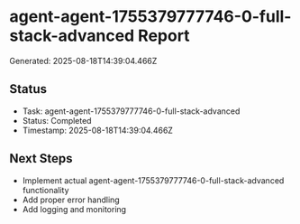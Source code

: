 # agent-agent-1755379777746-0-full-stack-advanced Report

Generated: 2025-08-18T14:39:04.466Z

## Status
- Task: agent-agent-1755379777746-0-full-stack-advanced
- Status: Completed
- Timestamp: 2025-08-18T14:39:04.466Z

## Next Steps
- Implement actual agent-agent-1755379777746-0-full-stack-advanced functionality
- Add proper error handling
- Add logging and monitoring
